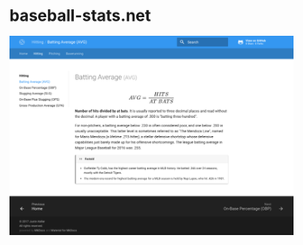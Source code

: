 # baseball-stats.net

![Batting Average](/docs/images/screenshots/avg.png?raw=true&v=2 "Batting Average")
